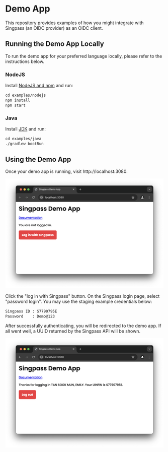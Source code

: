 # Demo App

This repository provides examples of how you might integrate with Singpass (an OIDC provider) as an OIDC client.

## Running the Demo App Locally

To run the demo app for your preferred language locally, please refer to the instructions below.

### NodeJS

Install [NodeJS and npm](https://docs.npmjs.com/downloading-and-installing-node-js-and-npm) and run:

```shell
cd examples/nodejs
npm install
npm start
```

### Java

Install [JDK](https://docs.oracle.com/en/java/javase/17/install/overview-jdk-installation.html) and run:

```shell
cd examples/java
./gradlew bootRun
```

## Using the Demo App

Once your demo app is running, visit http://localhost:3080.

![before login screenshot](docs/before-login.png)

Click the "log in with Singpass" button. On the Singpass login page, select "password login". You may use the staging example credentials below:

```
Singpass ID : S7790795E
Password    : Demo@123
```

After successfully authenticating, you will be redirected to the demo app. If all went well, a UUID returned by the Singpass API will be shown.

![after login screenshot](docs/after-login.png)
